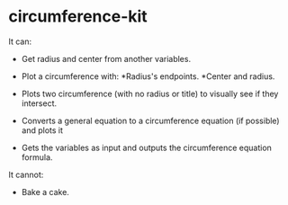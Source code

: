 # circumference-kit
It can:

- Get radius and center from another variables.

- Plot a circumference with:
  *Radius's endpoints.
  *Center and radius.

- Plots two circumference (with no radius or title) to visually see if they intersect.

- Converts a general equation to a circumference equation (if possible) and plots it

- Gets the variables as input and outputs the circumference equation formula.

It cannot:

- Bake a cake.
